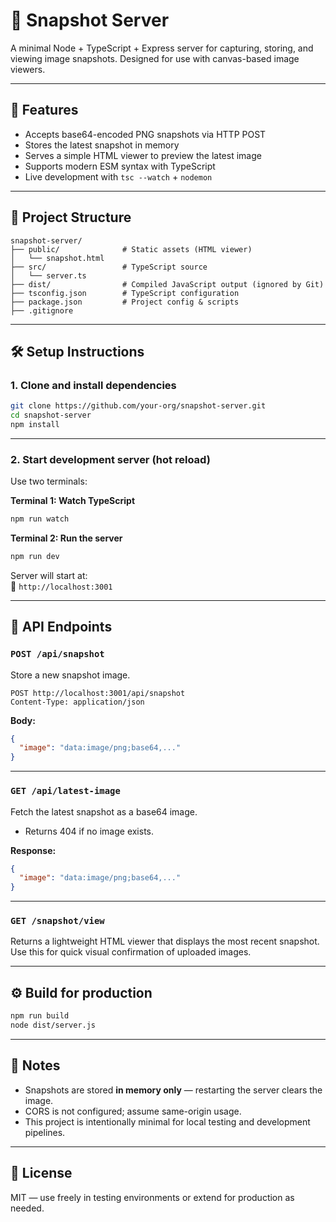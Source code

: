 # 📸 Snapshot Server

A minimal Node + TypeScript + Express server for capturing, storing, and viewing image snapshots. Designed for use with canvas-based image viewers.

---

## 🚀 Features

- Accepts base64-encoded PNG snapshots via HTTP POST
- Stores the latest snapshot in memory
- Serves a simple HTML viewer to preview the latest image
- Supports modern ESM syntax with TypeScript
- Live development with `tsc --watch` + `nodemon`

---

## 📁 Project Structure

```
snapshot-server/
├── public/              # Static assets (HTML viewer)
│   └── snapshot.html
├── src/                 # TypeScript source
│   └── server.ts
├── dist/                # Compiled JavaScript output (ignored by Git)
├── tsconfig.json        # TypeScript configuration
├── package.json         # Project config & scripts
├── .gitignore
```

---

## 🛠️ Setup Instructions

### 1. Clone and install dependencies

```bash
git clone https://github.com/your-org/snapshot-server.git
cd snapshot-server
npm install
```

---

### 2. Start development server (hot reload)

Use two terminals:

**Terminal 1: Watch TypeScript**

```bash
npm run watch
```

**Terminal 2: Run the server**

```bash
npm run dev
```

Server will start at:  
📍 `http://localhost:3001`

---

## 📡 API Endpoints

### `POST /api/snapshot`

Store a new snapshot image.

```http
POST http://localhost:3001/api/snapshot
Content-Type: application/json
```

**Body:**

```json
{
  "image": "data:image/png;base64,..."
}
```

---

### `GET /api/latest-image`

Fetch the latest snapshot as a base64 image.

- Returns 404 if no image exists.

**Response:**

```json
{
  "image": "data:image/png;base64,..."
}
```

---

### `GET /snapshot/view`

Returns a lightweight HTML viewer that displays the most recent snapshot.  
Use this for quick visual confirmation of uploaded images.

---

## ⚙️ Build for production

```bash
npm run build
node dist/server.js
```

---

## 🧼 Notes

- Snapshots are stored **in memory only** — restarting the server clears the image.
- CORS is not configured; assume same-origin usage.
- This project is intentionally minimal for local testing and development pipelines.

---

## 🧾 License

MIT — use freely in testing environments or extend for production as needed.
